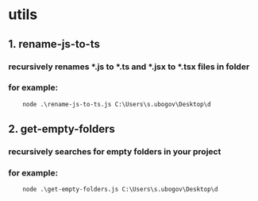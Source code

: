 # utils

## 1. rename-js-to-ts
### recursively renames *.js to *.ts and *.jsx to *.tsx files in folder
### for example:
```cmd
    node .\rename-js-to-ts.js C:\Users\s.ubogov\Desktop\d
```
## 2. get-empty-folders
### recursively searches for empty folders in your project
### for example:
```cmd
    node .\get-empty-folders.js C:\Users\s.ubogov\Desktop\d
```
